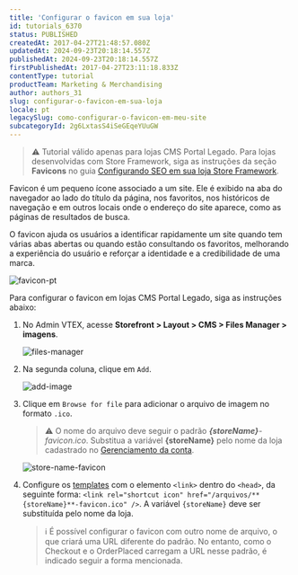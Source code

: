 ```yaml
---
title: 'Configurar o favicon em sua loja'
id: tutorials_6370
status: PUBLISHED
createdAt: 2017-04-27T21:48:57.080Z
updatedAt: 2024-09-23T20:18:14.557Z
publishedAt: 2024-09-23T20:18:14.557Z
firstPublishedAt: 2017-04-27T23:11:18.833Z
contentType: tutorial
productTeam: Marketing & Merchandising
author: authors_31
slug: configurar-o-favicon-em-sua-loja
locale: pt
legacySlug: como-configurar-o-favicon-em-meu-site
subcategoryId: 2g6LxtasS4iSeGEqeYUuGW
---
```


>⚠️ Tutorial válido apenas para lojas CMS Portal Legado. Para lojas desenvolvidas com Store Framework, siga as instruções da seção **Favicons** no guia [Configurando SEO em sua loja Store Framework](https://help.vtex.com/pt/tutorial/configurando-seo-em-sua-loja--1sKskEsjUSvgHyqM8oknVR?&utm_source=autocomplete#favicons).

Favicon é um pequeno ícone associado a um site. Ele é exibido na aba do navegador ao lado do título da página, nos favoritos, nos históricos de navegação e em outros locais onde o endereço do site aparece, como as páginas de resultados de busca.

O favicon ajuda os usuários a identificar rapidamente um site quando tem várias abas abertas ou quando estão consultando os favoritos, melhorando a experiência do usuário e reforçar a identidade e a credibilidade de uma marca.

![favicon-pt](//images.ctfassets.net/alneenqid6w5/6RVE5D9e9zbUogXZHvZPNQ/87f53f368630eac930bd32c55043f589/favicon-pt.png)

Para configurar o favicon em lojas CMS Portal Legado, siga as instruções abaixo:

1. No Admin VTEX, acesse **Storefront > Layout > CMS > Files Manager > imagens**.

    ![files-manager](//images.ctfassets.net/alneenqid6w5/4uQN2LoOBbID1KLD63B3jA/11b63673ad3a0088bb273a4cc40f2f47/files-manager.png)

2. Na segunda coluna, clique em `Add`.

    ![add-image](//images.ctfassets.net/alneenqid6w5/34MLMbESt4MynXCF301zLc/83464cc6241dbdaaf50c38898850ba87/add-image.png)

3. Clique em `Browse for file` para adicionar o arquivo de imagem no formato `.ico`.

    >⚠️ O nome do arquivo deve seguir o padrão <i>**{storeName}**-favicon.ico</i>. Substitua a variável **{storeName}** pelo nome da loja cadastrado no [Gerenciamento da conta](https://help.vtex.com/pt/tutorial/gerenciamento-da-conta--2vhUVOKfCaswqLguT2F9xq).

    ![store-name-favicon](//images.ctfassets.net/alneenqid6w5/sqSMZhwI4vz48vBFTqmEA/33d3fc6bd1a5bc50ccf11422f85f57cc/store-name-favicon.png)

4. Configure os [templates](https://help.vtex.com/pt/tutorial/o-que-sao-templates--4l7BQBYO9ycumsqua2CU88) com o elemento `<link>` dentro do `<head>`, da seguinte forma: `<link rel="shortcut icon" href="/arquivos/**{storeName}**-favicon.ico" />`. A variável `{storeName}` deve ser substituída pelo nome da loja.

    >ℹ️ É possível configurar o favicon com outro nome de arquivo, o que criará uma URL diferente do padrão. No entanto, como o Checkout e o OrderPlaced carregam a URL nesse padrão, é indicado seguir a forma mencionada.
